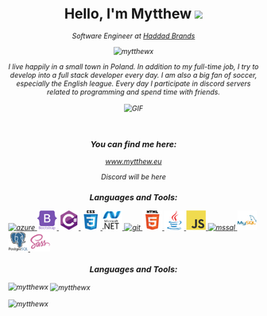 <h1 align="center">Hello, I'm Mytthew <img src="https://media.giphy.com/media/mGcNjsfWAjY5AEZNw6/giphy.gif" width="50"></h1> 
<p align="center"><em>Software Engineer at <a href="https://www.haddad.com/">Haddad Brands</a></p>
<p align="center"> <img src="https://komarev.com/ghpvc/?username=mytthewx&label=Profile%20views&color=ff0000&style=flat" alt="mytthewx" /> </p>
<p align="center"><em>I live happily in a small town in Poland. In addition to my full-time job, I try to develop into a full stack developer every day. I am also a big fan of soccer, especially the English league. Every day I participate in discord servers related to programming and spend time with friends. </p>
<p align="center"><img align="center" alt="GIF" src="https://media.giphy.com/media/3ohzdKvLT1DxFxhZAI/giphy.gif" /></p><br>


<h3 align="center">You can find me here:</h3>
<p align="center"><a href="https://mytthew.eu/">www.mytthew.eu</a><p>
<p align="center"> Discord will be here </p>
<p align="center">
</p>

<h3 align="center">Languages and Tools:</h3>
<p align="left"> 
  <a href="https://azure.microsoft.com/en-in/" target="_blank" rel="noreferrer"> 
  <img src="https://www.vectorlogo.zone/logos/microsoft_azure/microsoft_azure-icon.svg" alt="azure" width="40" height="40"/> </a> 
  <a href="https://getbootstrap.com" target="_blank" rel="noreferrer"> 
    <img src="https://raw.githubusercontent.com/devicons/devicon/master/icons/bootstrap/bootstrap-plain-wordmark.svg" alt="bootstrap" width="40" height="40"/> </a> 
  <a href="https://www.w3schools.com/cs/" target="_blank" rel="noreferrer"> 
    <img src="https://raw.githubusercontent.com/devicons/devicon/master/icons/csharp/csharp-original.svg" alt="csharp" width="40" height="40"/> </a> 
  <a href="https://www.w3schools.com/css/" target="_blank" rel="noreferrer"> 
    <img src="https://raw.githubusercontent.com/devicons/devicon/master/icons/css3/css3-original-wordmark.svg" alt="css3" width="40" height="40"/> </a> 
  <a href="https://dotnet.microsoft.com/" target="_blank" rel="noreferrer"> 
    <img src="https://raw.githubusercontent.com/devicons/devicon/master/icons/dot-net/dot-net-original-wordmark.svg" alt="dotnet" width="40" height="40"/> </a> 
  <a href="https://git-scm.com/" target="_blank" rel="noreferrer"> 
    <img src="https://www.vectorlogo.zone/logos/git-scm/git-scm-icon.svg" alt="git" width="40" height="40"/> </a> 
  <a href="https://www.w3.org/html/" target="_blank" rel="noreferrer"> 
    <img src="https://raw.githubusercontent.com/devicons/devicon/master/icons/html5/html5-original-wordmark.svg" alt="html5" width="40" height="40"/> </a> 
  <a href="https://www.java.com" target="_blank" rel="noreferrer"> 
    <img src="https://raw.githubusercontent.com/devicons/devicon/master/icons/java/java-original.svg" alt="java" width="40" height="40"/> </a> 
  <a href="https://developer.mozilla.org/en-US/docs/Web/JavaScript" target="_blank" rel="noreferrer"> 
    <img src="https://raw.githubusercontent.com/devicons/devicon/master/icons/javascript/javascript-original.svg" alt="javascript" width="40" height="40"/> </a> 
  <a href="https://www.microsoft.com/en-us/sql-server" target="_blank" rel="noreferrer"> 
    <img src="https://www.svgrepo.com/show/303229/microsoft-sql-server-logo.svg" alt="mssql" width="40" height="40"/> </a> 
  <a href="https://www.mysql.com/" target="_blank" rel="noreferrer"> 
    <img src="https://raw.githubusercontent.com/devicons/devicon/master/icons/mysql/mysql-original-wordmark.svg" alt="mysql" width="40" height="40"/> </a> 
  <a href="https://www.postgresql.org" target="_blank" rel="noreferrer"> 
    <img src="https://raw.githubusercontent.com/devicons/devicon/master/icons/postgresql/postgresql-original-wordmark.svg" alt="postgresql" width="40" height="40"/> </a> 
  <a href="https://sass-lang.com" target="_blank" rel="noreferrer"> 
    <img src="https://raw.githubusercontent.com/devicons/devicon/master/icons/sass/sass-original.svg" alt="sass" width="40" height="40"/> </a> 
</p>
<h3 align="center">Languages and Tools:</h3>
<p><img align="left" src="https://github-readme-stats.vercel.app/api/top-langs?username=mytthewx&show_icons=true&locale=en&layout=compact" alt="mytthewx" /></p>

<p>&nbsp;<img align="center" src="https://github-readme-stats.vercel.app/api?username=mytthewx&show_icons=true&locale=en" alt="mytthewx" /></p>

<p><img align="center" src="https://github-readme-streak-stats.herokuapp.com/?user=mytthewx&" alt="mytthewx" /></p>

